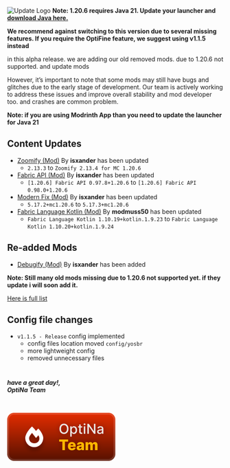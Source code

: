 ![Update Logo](https://github.com/NotAGanesh/OptiNa-Reborn/blob/main/update_banners/hotfix_changelog_banner.png?raw=true)
**Note: 1.20.6 requires Java 21. Update your launcher and [download Java here.](https://www.oracle.com/in/java/technologies/downloads/)**

**We recommend against switching to this version due to several missing features. If you require the OptiFine feature, we suggest using v1.1.5 instead**

in this alpha release. we are adding our old removed mods. due to 1.20.6 not supported. and update mods

However, it’s important to note that some mods may still have bugs and glitches due to the early stage of development. Our team is actively working to address these issues and improve overall stability and mod developer too. and crashes are common problem.


**Note: if you are using Modrinth App than you need to update the launcher for Java 21**
## Content Updates
- [Zoomify (Mod)](https://modrinth.com/mod/zoomify/) By **isxander** has been updated
    - `2.13.3` to `Zoomify 2.13.4 for MC 1.20.6`
- [Fabric API (Mod)](https://modrinth.com/mod/fabric-api) By **isxander** has been updated
    - `[1.20.6] Fabric API 0.97.8+1.20.6` to `[1.20.6] Fabric API 0.98.0+1.20.6`
- [Modern Fix (Mod)](https://modrinth.com/mod/modernfix) By **isxander** has been updated
    - `5.17.2+mc1.20.6` to `5.17.3+mc1.20.6`
- [Fabric Language Kotlin (Mod)](https://modrinth.com/mod/fabric-language-kotlin) By **modmuss50** has been updated
    - `Fabric Language Kotlin 1.10.19+kotlin.1.9.23` to `Fabric Language Kotlin 1.10.20+kotlin.1.9.24`
      
## Re-added Mods
- [Debugify (Mod)](https://modrinth.com/mod/debugify) By **isxander** has been added

**Note: Still many old mods missing due to 1.20.6 not supported yet. if they update i will soon add it.**

[Here is full list](https://github.com/NotAGanesh/OptiNa-Reborn/blob/modpack-list/outdated-mods.md)
## Config file changes
- `v1.1.5 - Release` config implemented
     - config files location moved `config/yosbr`
     - more lightweight config
     - removed unnecessary files

#

***have a great day!,*** <br>
***OptiNa Team***

<br>

![OptiNa Team](https://raw.githubusercontent.com/NotAGanesh/OptiNa-Team/c834c07242f36d99bc07b4e6b1219cd71d7470e0/badges/cozy.svg)
